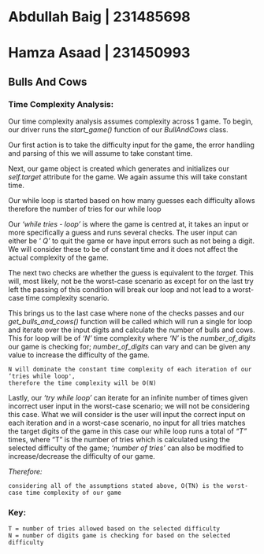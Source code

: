 # Abdullah Baig  | 231485698
# Hamza Asaad   | 231450993

## Bulls And Cows

### Time Complexity Analysis:

Our time complexity analysis assumes complexity across 1 game. To begin, our driver runs the _start_game()_ function of our _BullAndCows_ class.

Our first action is to take the difficulty input for the game, the error handling and parsing of this we will assume to take constant time.

Next, our game object is created which generates and initializes our _self.target_ attribute for the game. We again assume this will take constant time.

Our while loop is started based on how many guesses each difficulty allows therefore the number of tries for our while loop

Our _‘while tries - loop’_ is where the game is centred at, it takes an input or more specifically a guess and runs several checks. The user input can either be ‘ _Q’_ to quit the game or have input errors such as not being a digit. We will consider these to be of constant time and it does not affect the actual complexity of the game.

The next two checks are whether the guess is equivalent to the _target_. This will, most likely, not be the worst-case scenario as except for on the last try left the passing of this condition will break our loop and not lead to a worst-case time complexity scenario.

This brings us to the last case where none of the checks passes and our _get_bulls_and_cows()_ function will be called which will run a single for loop and iterate over the input digits and calculate the number of bulls and cows. This for loop will be of _‘N’_ time complexity where _‘N’_ is the _number_of_digits_ our game is checking for; _number_of_digits_ can vary and can be given any value to increase the difficulty of the game.

```
N will dominate the constant time complexity of each iteration of our ‘tries while loop',
therefore the time complexity will be O(N)
```
Lastly, our _‘try while loop’_ can iterate for an infinite number of times given incorrect user input in the worst-case scenario; we will not be considering this case. What we will consider is the user will input the correct input on each iteration and in a worst-case scenario, no input for all tries matches the target digits of the game in this case our while loop runs a total of _“T”_ times, where “T” is the number of tries which is calculated using the selected difficulty of the game; _‘number of tries’_ can also be modified to increase/decrease the difficulty of our game.

*_Therefore:_*
```
considering all of the assumptions stated above, O(TN) is the worst-case time complexity of our game
```

### Key:

```
T = number of tries allowed based on the selected difficulty
N = number of digits game is checking for based on the selected difficulty
```


